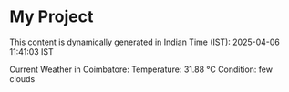 # My Project

This content is dynamically generated in Indian Time (IST): 2025-04-06 11:41:03 IST


Current Weather in Coimbatore:
Temperature: 31.88 °C
Condition: few clouds

